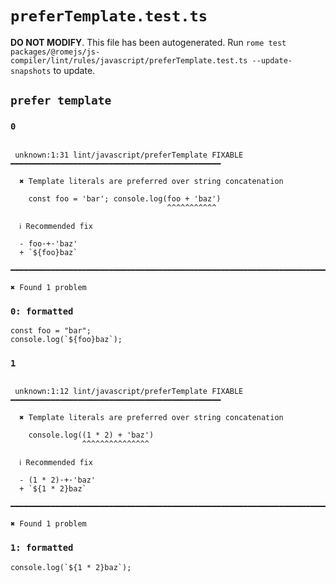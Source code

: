 # `preferTemplate.test.ts`

**DO NOT MODIFY**. This file has been autogenerated. Run `rome test packages/@romejs/js-compiler/lint/rules/javascript/preferTemplate.test.ts --update-snapshots` to update.

## `prefer template`

### `0`

```

 unknown:1:31 lint/javascript/preferTemplate FIXABLE ━━━━━━━━━━━━━━━━━━━━━━━━━━━━━━━━━━━━━━━━━━━━━━━

  ✖ Template literals are preferred over string concatenation

    const foo = 'bar'; console.log(foo + 'baz')
                                   ^^^^^^^^^^^

  ℹ Recommended fix

  - foo·+·'baz'
  + `${foo}baz`

━━━━━━━━━━━━━━━━━━━━━━━━━━━━━━━━━━━━━━━━━━━━━━━━━━━━━━━━━━━━━━━━━━━━━━━━━━━━━━━━━━━━━━━━━━━━━━━━━━━━

✖ Found 1 problem

```

### `0: formatted`

```
const foo = "bar";
console.log(`${foo}baz`);

```

### `1`

```

 unknown:1:12 lint/javascript/preferTemplate FIXABLE ━━━━━━━━━━━━━━━━━━━━━━━━━━━━━━━━━━━━━━━━━━━━━━━

  ✖ Template literals are preferred over string concatenation

    console.log((1 * 2) + 'baz')
                ^^^^^^^^^^^^^^^

  ℹ Recommended fix

  - (1 * 2)·+·'baz'
  + `${1 * 2}baz`

━━━━━━━━━━━━━━━━━━━━━━━━━━━━━━━━━━━━━━━━━━━━━━━━━━━━━━━━━━━━━━━━━━━━━━━━━━━━━━━━━━━━━━━━━━━━━━━━━━━━

✖ Found 1 problem

```

### `1: formatted`

```
console.log(`${1 * 2}baz`);

```

